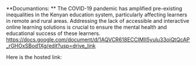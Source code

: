 **Documantions: **
The COVID-19 pandemic has amplified pre-existing inequalities in the Kenyan education system, particularly affecting learners in remote and rural areas. Addressing the lack of accessible and interactive online learning solutions is crucial to ensure the mental health and educational success of these learners.
https://docs.google.com/document/d/1AQVCR618ECCIMII5yulu33oiQtQcAP_rGHOxSBod1Xg/edit?usp=drive_link

Here is the hosted link: 
